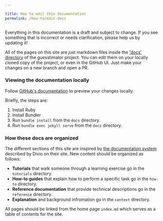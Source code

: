 ```yaml
---

title: How to edit this documentation
permalink: /how-to/edit-docs
---
```


Everything in this documentation is a draft and subject to change. If you see something that is incorrect or needs clarification, please help us by updating it!

All of the pages on this site are just markdown files inside the ['docs' directory](https://github.com/skill-collectors/guesstimator/tree/main/docs) of the guesstimator project. You can edit them on your locally cloned copy of the project, or even in the GitHub UI. Just make your changes on a new branch and open a PR.

### Viewing the documentation locally

Follow [GitHub's documentation](https://docs.github.com/en/pages/setting-up-a-github-pages-site-with-jekyll/testing-your-github-pages-site-locally-with-jekyll) to preview your changes locally.

Briefly, the steps are:

1. Install Ruby
1. Install Bundler
1. Run `bundle install` from the `docs` directory.
1. Run `bundle exec jekyll serve` from the `docs` directory.

### How these docs are organized

The different sections of this site are inspired by [the documentation system](https://documentation.divio.com/) described by Divio on their site. New content should be organized as follows:

- **Tutorials** that walk someone through a learning exercise go in the `tutorials` directory.
- **How-to guides** that explain how to perform a specific task go in the `how-to` directory.
- **Reference documentation** that provide technical descriptions go in the `reference` directory.
- **Explanation** and background infromation go in the `context` directory.

All pages should be linked from the home page `index.md` which serves as a table of contents for the site.
